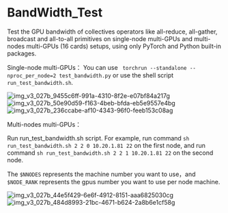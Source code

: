 # BandWidth_Test
Test the GPU bandwidth of  collectives operators like all-reduce, all-gather, broadcast and all-to-all primitives on single-node multi-GPUs and multi-nodes multi-GPUs (16 cards) setups, using only PyTorch and Python built-in packages.


Single-node multi-GPUs：
You can use ``` torchrun --standalone --nproc_per_node=2 test_bandwidth.py``` or use the shell script ```run_test_bandwidth.sh```.

![img_v3_027b_9455c6ff-991a-4310-8f2e-e07bf84a217g](https://github.com/wangbluo/BandWidth_Test/assets/32676639/7daba81b-8a9e-4c13-82f0-30b778653025)
![img_v3_027b_50e90d59-f163-4beb-bfda-eb5e9557e4bg](https://github.com/wangbluo/BandWidth_Test/assets/32676639/c1b5ab2a-c0be-4f9b-bebf-def51cd23272)
![img_v3_027b_236ccabe-af10-4343-96f0-feeb153c08ag](https://github.com/wangbluo/BandWidth_Test/assets/32676639/4f8e9d4b-1d71-4466-aba3-f64afa4fdb1b)

Multi-nodes multi-GPUs：

Run run_test_bandwidth.sh script. 
For example, run command ```sh run_test_bandwidth.sh 2 2 0 10.20.1.81 22``` on the first node, and run command ```sh run_test_bandwidth.sh 2 2 1 10.20.1.81 22``` on the second node. 

The ```$NNODES``` represents the machine number you want to use，and ```$NODE_RANK``` represents the gpus number you want to use per node machine.  

![img_v3_027b_44e5f429-6e6f-4912-8151-aaa6825030cg](https://github.com/wangbluo/BandWidth_Test/assets/32676639/e29a14f0-0234-4d71-b685-76502c942731)
![img_v3_027b_484d8993-21bc-4671-b624-2a8b6e1cf58g](https://github.com/wangbluo/BandWidth_Test/assets/32676639/d9ad0939-768b-455f-bccf-92f30897bc29)


